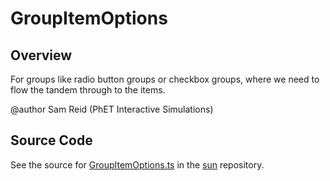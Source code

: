 # GroupItemOptions

## Overview

For groups like radio button groups or checkbox groups, where we need to flow the tandem through to the items.

@author Sam Reid (PhET Interactive Simulations)



## Source Code

See the source for [GroupItemOptions.ts](https://github.com/phetsims/sun/blob/main/js/GroupItemOptions.ts) in the [sun](https://github.com/phetsims/sun) repository.
